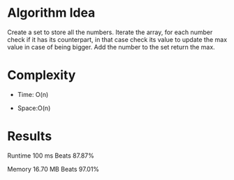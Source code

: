 # Algorithm Idea

Create a set to store all the numbers.
Iterate the array, for each number check if it has its counterpart, in that case check its value to update the max value in case of being bigger.
Add the number to the set
return the max.

# Complexity

- Time: O(n)

- Space:O(n)

# Results

Runtime
100
ms
Beats
87.87%

Memory
16.70
MB
Beats
97.01%